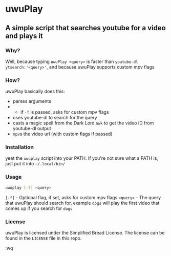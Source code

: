 # uwuPlay
## A simple script that searches youtube for a video and plays it

### Why?
Well, because typing `uwuPlay <query>` is faster than `youtube-dl ytsearch:'<query>'`, and because uwuPlay supports custom mpv flags

### How?
uwuPlay basically does this:
- parses arguments
- - if `-f` is passed, asks for custom mpv flags
- uses youtube-dl to search for the query
- casts a magic spell from the Dark Lord `awk` to get the video ID from youtube-dl output
- `mpv`s the video url (with custom flags if passed)

### Installation
yeet the `uwuplay` script into your PATH. If you're not sure what a PATH is, just put it into `~/.local/bin/`

### Usage
```bash
uwuplay [-f] <query>
```
`[-f]` - Optional flag, if set, asks for custom mpv flags
`<query>` - The query that uwuPlay should search for, example `dogs` will play the first video that comes up if you search for `dogs`

### License
uwuPlay is licensed under the Simplified Bread License. The license can be found in the `LICENSE` file in this repo.

:wq
